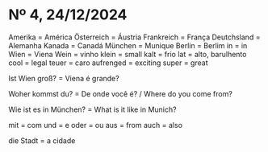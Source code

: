 # Nº 4, 24/12/2024

Amerika = América
Österreich = Áustria
Frankreich = França
Deutchsland = Alemanha
Kanada = Canadá
München = Munique
Berlin = Berlim
in = in
Wien = Viena
Wein = vinho
klein = small
kalt = frio
lat = alto, barulhento
cool = legal
teuer = caro
aufrenged = exciting
super = great

Ist Wien groß? = Viena é grande?

Woher kommst du? = De onde você é? / Where do you come from?

Wie ist es in München? = What is it like in Munich?

mit = com
und = e
oder = ou
aus = from
auch = also

die Stadt = a cidade
